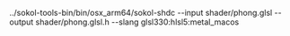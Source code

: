  ../sokol-tools-bin/bin/osx_arm64/sokol-shdc --input shader/phong.glsl --output shader/phong.glsl.h --slang glsl330:hlsl5:metal_macos